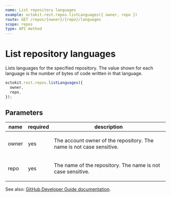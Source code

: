 ```yaml
---
name: List repository languages
example: octokit.rest.repos.listLanguages({ owner, repo })
route: GET /repos/{owner}/{repo}/languages
scope: repos
type: API method
---
```


# List repository languages

Lists languages for the specified repository. The value shown for each language is the number of bytes of code written in that language.

```js
octokit.rest.repos.listLanguages({
  owner,
  repo,
});
```

## Parameters

<table>
  <thead>
    <tr>
      <th>name</th>
      <th>required</th>
      <th>description</th>
    </tr>
  </thead>
  <tbody>
    <tr><td>owner</td><td>yes</td><td>

The account owner of the repository. The name is not case sensitive.

</td></tr>
<tr><td>repo</td><td>yes</td><td>

The name of the repository. The name is not case sensitive.

</td></tr>
  </tbody>
</table>

See also: [GitHub Developer Guide documentation](https://docs.github.com/enterprise-cloud@latest//rest/reference/repos#list-repository-languages).
